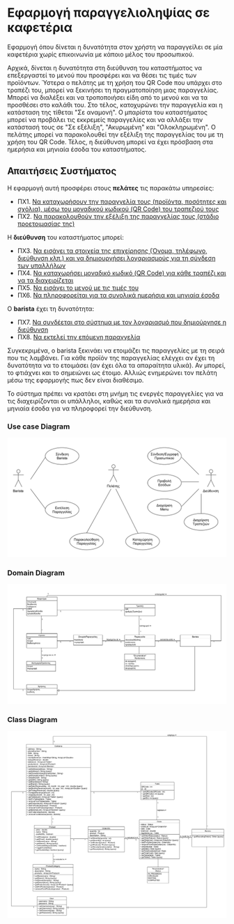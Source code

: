 # Εφαρμογή παραγγελιοληψίας σε καφετέρια

Εφαρμογή όπου δίνεται η δυνατότητα στον χρήστη να παραγγείλει σε μία καφετέρια χωρίς επικοινωνία με κάποιο μέλος του προσωπικού.

Αρχικά, δίνεται η δυνατότητα στη διεύθυνση του καταστήματος να επεξεργαστεί το μενού που προσφέρει και να θέσει τις τιμές των προϊόντων.
Ύστερα ο πελάτης με τη χρήση του QR Code που υπάρχει στο τραπέζι του, μπορεί να ξεκινήσει τη πραγματοποίηση μιας παραγγελίας.
Μπορεί να διαλέξει και να τροποποιήσει είδη από το μενού και να τα προσθέσει στο καλάθι του. Στο τέλος, κατοχυρώνει την παραγγελία και η κατάσταση της τίθεται "Σε αναμονή".
Ο μπαρίστα του καταστήματος μπορεί να προβάλει τις εκκρεμείς παραγγελίες και να αλλάξει την κατάστασή τους σε "Σε εξέλιξη", "Ακυρωμένη" και "Ολοκληρωμένη".
Ο πελάτης μπορεί να παρακολουθεί την εξέλιξη της παραγγελίας του με τη χρήση του QR Code.
Τέλος, η διεύθυνση μπορεί να έχει πρόσβαση στα ημερήσια και μηνιαία έσοδα του καταστήματος.

## Απαιτήσεις Συστήματος
Η εφαρμογή αυτή προσφέρει στους **πελάτες** τις παρακάτω υπηρεσίες:

* ΠΧ1. [Να καταχωρήσουν την παραγγελία τους (προϊόντα, ποσότητες και σχόλια), μέσω του μοναδικού κωδικού (QR Code) του τραπεζιού τους](./docs/markdown/uc1-client-order.md)
* ΠΧ2. [Να παρακολουθούν την εξέλιξη της παραγγελίας τους (στάδιο προετοιμασίας της)](./docs/markdown/uc2-client-order-state.md)

Η **διεύθυνση** του καταστήματος μπορεί:

* ΠΧ3. [Να εισάγει τα στοιχεία της επιχείρησης (Όνομα, τηλέφωνο, διεύθυνση κλπ.) και να δημιουργήσει λογαριασμούς για τη σύνδεση των υπαλλήλων](./docs/markdown/uc3-manager-sign-up.md)
* ΠΧ4. [Να καταχωρήσει μοναδικό κωδικό (QR Code) για κάθε τραπέζι και να τα διαχειρίζεται](./docs/markdown/uc4-manager-tables-management.md)
* ΠΧ5. [Να εισάγει το μενού με τις τιμές του](./docs/markdown/uc5-manager-menu-management.md)
* ΠΧ6. [Να πληροφορείται για τα συνολικά ημερήσια και μηνιαία έσοδα](./docs/markdown/uc6-manager-records.md)

Ο **barista** έχει τη δυνατότητα:

* ΠΧ7. [Να συνδέεται στο σύστημα με τον λογαριασμό που δημιούργησε η διεύθυνση](./docs/markdown/uc7-barista-login.md)
* ΠΧ8. [Να εκτελεί την επόμενη παραγγελία](./docs/markdown/uc8-process-order.md)

Συγκεκριμένα, ο barista ξεκινάει να ετοιμάζει τις παραγγελίες με τη σειρά που τις λαμβάνει. Για κάθε προϊόν της παραγγελίας ελέγχει αν έχει τη δυνατότητα να το ετοιμάσει (αν έχει όλα τα απαραίτητα υλικά). Αν μπορεί, το φτιάχνει και το σημειώνει ως έτοιμο. Αλλιώς ενημερώνει τον πελάτη μέσω της εφαρμογής πως δεν είναι διαθέσιμο.

Το σύστημα πρέπει να κρατάει στη μνήμη τις ενεργές παραγγελίες για να τις διαχειρίζονται οι υπάλληλοι, καθώς και τα συνολικά ημερήσια και μηνιαία έσοδα για να πληροφορεί την διεύθυνση.

### Use case Diagram

![Use case diagram](./docs/markdown/uml/requirements/use-case-diagram.png)

### Domain Diagram

![Domain Model](./docs/markdown/uml/requirements/domain-model.png)

### Class Diagram
![Class Diagram](./docs/markdown/uml/requirements/class-diagram.png)
